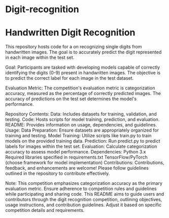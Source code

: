 # Digit-recognition
# Handwritten Digit Recognition 
This repository hosts code for a on recognizing single digits from handwritten images. The goal is to accurately predict the digit represented in each image within the test set.

Goal:
Participants are tasked with developing models capable of correctly identifying the digits (0-9) present in handwritten images. The objective is to predict the correct label for each image in the test dataset.

Evaluation Metric:
The competition's evaluation metric is categorization accuracy, measured as the percentage of correctly predicted images. The accuracy of predictions on the test set determines the model's performance.

Repository Contents:
Data: Includes datasets for training, validation, and testing.
Code: Hosts scripts for model training, prediction, and evaluation.
README: Provides information on usage, dependencies, and guidelines.
Usage:
Data Preparation: Ensure datasets are appropriately organized for training and testing.
Model Training: Utilize scripts like train.py to train models on the provided training data.
Prediction: Run predict.py to predict labels for images within the test set.
Evaluation: Calculate categorization accuracy to assess model performance.
Dependencies:
Python 3.x
Required libraries specified in requirements.txt
TensorFlow/PyTorch (choose framework for model implementation)
Contributions:
Contributions, feedback, and enhancements are welcome! Please follow guidelines outlined in the repository to contribute effectively.



Note:
This competition emphasizes categorization accuracy as the primary evaluation metric.
Ensure adherence to competition rules and guidelines while participating and sharing code.
This README aims to guide users and contributors through the digit recognition competition, outlining objectives, usage instructions, and contribution guidelines. Adjust it based on specific competition details and requirements.





